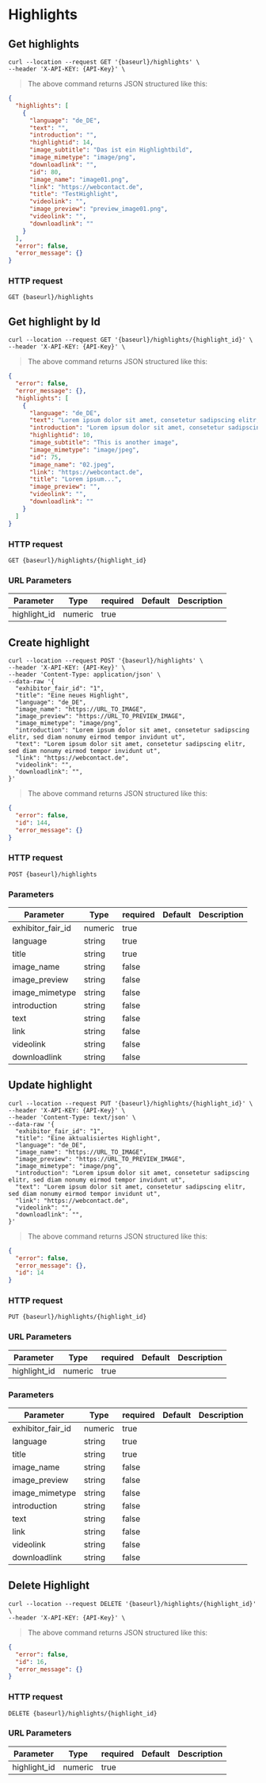 # Highlights

## Get highlights

```shell
curl --location --request GET '{baseurl}/highlights' \
--header 'X-API-KEY: {API-Key}' \
```

> The above command returns JSON structured like this:

```json
{
  "highlights": [
    {
      "language": "de_DE",
      "text": "",
      "introduction": "",
      "highlightid": 14,
      "image_subtitle": "Das ist ein Highlightbild",
      "image_mimetype": "image/png",
      "downloadlink": "",
      "id": 80,
      "image_name": "image01.png",
      "link": "https://webcontact.de",
      "title": "TestHighlight",
      "videolink": "",
      "image_preview": "preview_image01.png",
      "videolink": "",
      "downloadlink": ""
    }
  ],
  "error": false,
  "error_message": {}
}
```

### HTTP request

`GET {baseurl}/highlights`

## Get highlight by Id

```shell
curl --location --request GET '{baseurl}/highlights/{highlight_id}' \
--header 'X-API-KEY: {API-Key}' \
```

> The above command returns JSON structured like this:

```json
{
  "error": false,
  "error_message": {},
  "highlights": [
    {
      "language": "de_DE",
      "text": "Lorem ipsum dolor sit amet, consetetur sadipscing elitr, sed diam nonumy eirmod tempor invidunt ut l",
      "introduction": "Lorem ipsum dolor sit amet, consetetur sadipscing elitr, sed diam nonumy eirmod tempor invidunt ut l",
      "highlightid": 10,
      "image_subtitle": "This is another image", 
      "image_mimetype": "image/jpeg",
      "id": 75,
      "image_name": "02.jpeg",
      "link": "https://webcontact.de",
      "title": "Lorem ipsum...",
      "image_preview": "",
      "videolink": "",
      "downloadlink": ""
    }
  ]
}
```
### HTTP request

`GET {baseurl}/highlights/{highlight_id}`

### URL Parameters

Parameter | Type | required | Default | Description
--------- | ---- | -------- | ------- | -----------
highlight_id | numeric | true |

## Create highlight

```shell
curl --location --request POST '{baseurl}/highlights' \
--header 'X-API-KEY: {API-Key}' \
--header 'Content-Type: application/json' \
--data-raw '{
  "exhibitor_fair_id": "1",
  "title": "Eine neues Highlight",
  "language": "de_DE",
  "image_name": "https://URL_TO_IMAGE",
  "image_preview": "https://URL_TO_PREVIEW_IMAGE",
  "image_mimetype": "image/png",
  "introduction": "Lorem ipsum dolor sit amet, consetetur sadipscing elitr, sed diam nonumy eirmod tempor invidunt ut",
  "text": "Lorem ipsum dolor sit amet, consetetur sadipscing elitr, sed diam nonumy eirmod tempor invidunt ut",
  "link": "https://webcontact.de",
  "videolink": "",
  "downloadlink": "",
}'
```

> The above command returns JSON structured like this:

```json
{
  "error": false,
  "id": 144,
  "error_message": {}
}
```

### HTTP request

`POST {baseurl}/highlights`

### Parameters

Parameter | Type | required | Default | Description
--------- | ---- | -------- | ------- | -----------
exhibitor_fair_id | numeric | true | | |
language | string | true | |
title | string | true | | |
image_name | string | false | | |
image_preview | string | false | | |
image_mimetype | string | false | | |
introduction | string | false | | |
text | string | false | | |
link | string | false | | |
videolink | string | false | | |
downloadlink | string | false | | |


## Update highlight

```shell
curl --location --request PUT '{baseurl}/highlights/{highlight_id}' \
--header 'X-API-KEY: {API-Key}' \
--header 'Content-Type: text/json' \
--data-raw '{
  "exhibitor_fair_id": "1",
  "title": "Eine aktualisiertes Highlight",
  "language": "de_DE",
  "image_name": "https://URL_TO_IMAGE",
  "image_preview": "https://URL_TO_PREVIEW_IMAGE",
  "image_mimetype": "image/png",
  "introduction": "Lorem ipsum dolor sit amet, consetetur sadipscing elitr, sed diam nonumy eirmod tempor invidunt ut",
  "text": "Lorem ipsum dolor sit amet, consetetur sadipscing elitr, sed diam nonumy eirmod tempor invidunt ut",
  "link": "https://webcontact.de",
  "videolink": "",
  "downloadlink": "",
}'
```

> The above command returns JSON structured like this:

```json
{
  "error": false,
  "error_message": {},
  "id": 14
}
```

### HTTP request

`PUT {baseurl}/highlights/{highlight_id}`

### URL Parameters
Parameter | Type | required | Default | Description
--------- | ---- | -------- | ------- | -----------
highlight_id | numeric | true |

### Parameters

Parameter | Type | required | Default | Description
--------- | ---- | -------- | ------- | -----------
exhibitor_fair_id | numeric | true | | |
language | string | true | |
title | string | true | | |
image_name | string | false | | |
image_preview | string | false | | |
image_mimetype | string | false | | |
introduction | string | false | | |
text | string | false | | |
link | string | false | | |
videolink | string | false | | |
downloadlink | string | false | | |

## Delete Highlight

```shell
curl --location --request DELETE '{baseurl}/highlights/{highlight_id}' \
--header 'X-API-KEY: {API-Key}' \
```

> The above command returns JSON structured like this:

```json
{
  "error": false,
  "id": 16,
  "error_message": {}
}
```

### HTTP request

`DELETE {baseurl}/highlights/{highlight_id}`

### URL Parameters
Parameter | Type | required | Default | Description
--------- | ---- | -------- | ------- | -----------
highlight_id | numeric | true |
